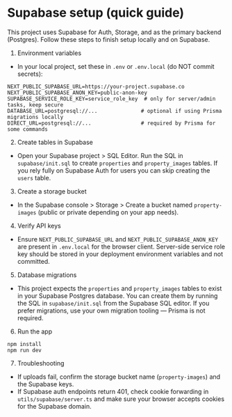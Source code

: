 # Supabase setup (quick guide)

This project uses Supabase for Auth, Storage, and as the primary backend (Postgres). Follow these steps to finish setup locally and on Supabase.

1) Environment variables

- In your local project, set these in `.env` or `.env.local` (do NOT commit secrets):

```
NEXT_PUBLIC_SUPABASE_URL=https://your-project.supabase.co
NEXT_PUBLIC_SUPABASE_ANON_KEY=public-anon-key
SUPABASE_SERVICE_ROLE_KEY=service_role_key  # only for server/admin tasks, keep secure
DATABASE_URL=postgresql://...              # optional if using Prisma migrations locally
DIRECT_URL=postgresql://...                # required by Prisma for some commands
```

2) Create tables in Supabase

- Open your Supabase project > SQL Editor. Run the SQL in `supabase/init.sql` to create `properties` and `property_images` tables. If you rely fully on Supabase Auth for users you can skip creating the `users` table.

3) Create a storage bucket

- In the Supabase console > Storage > Create a bucket named `property-images` (public or private depending on your app needs).

4) Verify API keys

- Ensure `NEXT_PUBLIC_SUPABASE_URL` and `NEXT_PUBLIC_SUPABASE_ANON_KEY` are present in `.env.local` for the browser client. Server-side service role key should be stored in your deployment environment variables and not committed.

5) Database migrations

- This project expects the `properties` and `property_images` tables to exist in your Supabase Postgres database. You can create them by running the SQL in `supabase/init.sql` from the Supabase SQL editor. If you prefer migrations, use your own migration tooling — Prisma is not required.

6) Run the app

```
npm install
npm run dev
```

7) Troubleshooting

- If uploads fail, confirm the storage bucket name (`property-images`) and the Supabase keys.
- If Supabase auth endpoints return 401, check cookie forwarding in `utils/supabase/server.ts` and make sure your browser accepts cookies for the Supabase domain.
